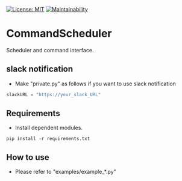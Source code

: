 [![License: MIT](https://img.shields.io/badge/License-MIT-blue.svg)](https://opensource.org/licenses/MIT)
[![Maintainability](https://api.codeclimate.com/v1/badges/67e866b53f451b3c1982/maintainability)](https://codeclimate.com/github/nabehide/CommandScheduler/maintainability)

# CommandScheduler
Scheduler and command interface.

## slack notification
- Make "private.py" as follows if you want to use slack notification

```pivate.py
slackURL = "https://your_slack_URL"
```

## Requirements
- Install dependent modules.

```
pip install -r requirements.txt
```

## How to use
- Please refer to "examples/example_*.py"
